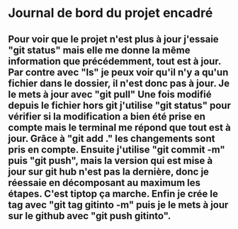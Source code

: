 # Journal de bord du projet encadré

## Pour voir que le projet n'est plus à jour j'essaie "git status" mais elle me donne la même information que précédemment, tout est à jour. Par contre avec "ls" je peux voir qu'il n'y a qu'un fichier dans le dossier, il n'est donc pas à jour. Je le mets à jour avec "git pull" Une fois modifié depuis le fichier hors git j'utilise "git status" pour vérifier si la modification a bien été prise en compte mais le terminal me répond que tout est à jour. Grâce à "git add ." les changements sont pris en compte. Ensuite j'utilise "git commit -m" puis "git push", mais la version qui est mise à jour sur git hub n'est pas la dernière, donc je réessaie en décomposant au maximum les étapes. C'est tiptop ça marche. Enfin je crée le tag avec "git tag gitinto -m" puis je le mets à jour sur le github avec "git push gitinto".
